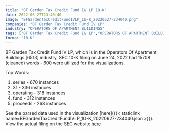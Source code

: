 ```yaml
---
title: "BF Garden Tax Credit Fund IV LP 10-K"
date: 2022-06-27T23:40:40
image: "BFGardenTaxCreditFundIVLP_10-K_20220627-234040.png"
companies: "BF Garden Tax Credit Fund IV LP"
industry: "OPERATORS OF APARTMENT BUILDINGS"
tags: ["BF Garden Tax Credit Fund IV LP","OPERATORS OF APARTMENT BUILDINGS","06-24-2022","10-K"]
forms: "10-K"
---
```

BF Garden Tax Credit Fund IV LP, which is in the Operators Of Apartment Buildings [6513] industry, SEC 10-K filing on June 24, 2022 had 15708 (cleaned) words - 600 were utilized for the visualizations.

Top Words:
1. series - 670 instances
2. 31 - 336 instances
3. operating - 318 instances
4. fund - 312 instances
5. proceeds - 268 instances


See the parsed data used in the visualization [here]({{< staticlink name=BFGardenTaxCreditFundIVLP_10-K_20220627-234040.json >}}).  
View the actual filing on the SEC website [here](https://www.sec.gov/Archives/edgar/data/913778/0001410578-22-001894.txt)